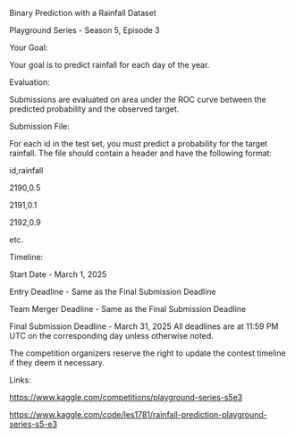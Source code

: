 Binary Prediction with a Rainfall Dataset

Playground Series - Season 5, Episode 3

Your Goal:

  Your goal is to predict rainfall for each day of the year.

Evaluation:

  Submissions are evaluated on area under the ROC curve between the predicted probability and the observed target.

Submission File:

  For each id in the test set, you must predict a probability for the target rainfall. The file should contain a header and have the following format:

  id,rainfall

  2190,0.5 

  2191,0.1 

  2192,0.9 

  etc.

Timeline:

  Start Date - March 1, 2025 

  Entry Deadline - Same as the Final Submission Deadline 

  Team Merger Deadline - Same as the Final Submission Deadline 

  Final Submission Deadline - March 31, 2025 All deadlines are at 11:59 PM UTC on the corresponding day unless otherwise noted. 

  The competition organizers reserve the right to update the contest timeline if they deem it necessary.

Links:

  https://www.kaggle.com/competitions/playground-series-s5e3

  https://www.kaggle.com/code/les1781/rainfall-prediction-playground-series-s5-e3
